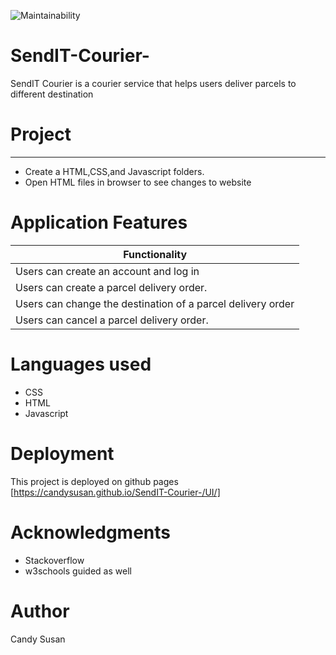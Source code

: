 

![Maintainability](https://api.codeclimate.com/v1/badges/5e1cc600d8edac9bbfd2/maintainability)


# SendIT-Courier-

SendIT Courier is a courier service that helps users deliver parcels to different destination

# Project
********************************************************

- Create a HTML,CSS,and Javascript folders.
- Open HTML files in browser to see changes to website


# Application Features

	                      
| Functionality                                         
| -------------                          
| Users can create an account and log in                     
| Users can create a parcel delivery order.                      
| Users can change the destination of a parcel delivery order 
  Users can cancel a parcel delivery order.|Cancel the specific Admin can change the status and present location of a parcel delivery order.  
                   
                

# Languages used

- CSS
- HTML
- Javascript


# Deployment

This project is deployed on github pages [https://candysusan.github.io/SendIT-Courier-/UI/]

# Acknowledgments

- Stackoverflow 
- w3schools guided as well


# Author

Candy Susan

